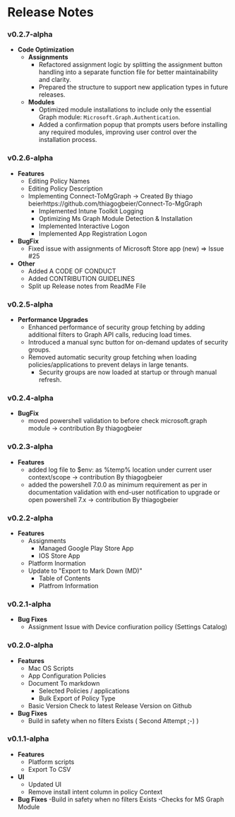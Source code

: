 # Release Notes
### v0.2.7-alpha
- **Code Optimization**
  - **Assignments**
    - Refactored assignment logic by splitting the assignment button handling into a separate function file for better maintainability and clarity.
    - Prepared the structure to support new application types in future releases.
  - **Modules**
    - Optimized module installations to include only the essential Graph module: `Microsoft.Graph.Authentication`.
    - Added a confirmation popup that prompts users before installing any required modules, improving user control over the installation process.

### v0.2.6-alpha
- **Features**
  - Editing Policy Names
  - Editing Policy Description
  - Implementing Connect-ToMgGraph -> Created By thiago beierhttps://github.com/thiagogbeier/Connect-To-MgGraph
    - Implemented Intune Toolkit Logging
    - Optimizing Ms Graph Module Detection & Installation
    - Implemented Interactive Logon
    - Implemented App Registration Logon
- **BugFix**
  - Fixed issue with assignments of Microsoft Store app (new) => Issue #25
- **Other**
  - Added A CODE OF CONDUCT
  - Added CONTRIBUTION GUIDELINES
  - Split up Release notes from ReadMe File

### v0.2.5-alpha
- **Performance Upgrades**
  - Enhanced performance of security group fetching by adding additional filters to Graph API calls, reducing load times.
  - Introduced a manual sync button for on-demand updates of security groups.
  - Removed automatic security group fetching when loading policies/applications to prevent delays in large tenants.
    - Security groups are now loaded at startup or through manual refresh. 

### v0.2.4-alpha
- **BugFix**
  - moved powershell validation to before check microsoft.graph module ->  contribution By thiagogbeier

### v0.2.3-alpha
- **Features**
  - added log file to $env: as %temp% location under current user context/scope -> contribution By thiagogbeier
  - added the powershell 7.0.0 as minimum requirement as per in documentation validation with end-user notification to upgrade or open powershell 7.x -> contribution By thiagogbeier
 
### v0.2.2-alpha
- **Features**
  - Assignments
    - Managed Google Play Store App
    - IOS Store App
  - Platform Inormation
  - Update to "Export to Mark Down (MD)"
    - Table of Contents
    - Platfrom Information  
 
### v0.2.1-alpha
- **Bug Fixes**
  - Assignment Issue with Device confiuration poilicy (Settings Catalog)

### v0.2.0-alpha
- **Features**
  - Mac OS Scripts
  - App Configuration Policies
  - Document To markdown
    - Selected Policies / applications
    - Bulk Export of Policy Type
  - Basic Version Check to latest Release Version on Github
- **Bug Fixes**
  - Build in safety when no filters Exists ( Second Attempt ;-) )

### v0.1.1-alpha
- **Features**
  - Platform scripts
  - Export To CSV
- **UI**
  - Updated UI
  - Remove install intent column in policy Context
- **Bug Fixes**
  -Build in safety when no filters Exists
  -Checks for MS Graph Module
